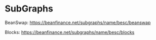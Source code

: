 # SubGraphs

BeanSwap: https://beanfinance.net/subgraphs/name/besc/beanswap

Blocks: https://beanfinance.net/subgraphs/name/besc/blocks
